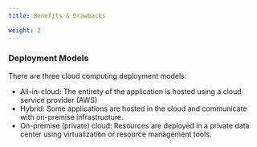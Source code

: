 ```yaml
---
title: Benefits & Drawbacks

weight: 2
---
```


### Deployment Models

There are three cloud computing deployment models:
- All-in-cloud: The entirety of the application is hosted using a cloud service provider (AWS)
- Hybrid: Some applications are hosted in the cloud and communicate with on-premise infrastructure.
- On-premise (private) cloud: Resources are deployed in a private data center using virtualization or resource management tools.
